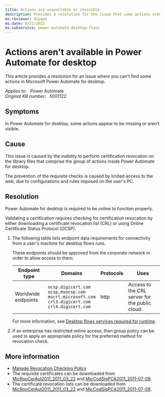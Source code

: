 ```yaml
---
title: Actions are unavailable or invisible
description: Provides a resolution for the issue that some actions aren't visible in Power Automate for desktop.
ms.reviewer: dipapa
ms.date: 9/21/2022
ms.subservice: power-automate-desktop-flows
---
```

# Actions aren't available in Power Automate for desktop

This article provides a resolution for an issue where you can't find some actions in Microsoft Power Automate for desktop.

_Applies to:_ &nbsp; Power Automate  
_Original KB number:_ &nbsp; 5001122

## Symptoms

In Power Automate for desktop, some actions appear to be missing or aren't visible.

## Cause

This issue is caused by the inability to perform certification revocation on the library files that comprise the group of actions inside Power Automate for desktop.

The prevention of the requisite checks is caused by limited access to the web, due to configurations and rules imposed on the user's PC.

## Resolution

Power Automate for desktop is required to be online to function properly.

Validating a certification requires checking for certification revocation by either downloading a certificate revocation list (CRL) or using Online Certificate Status Protocol (OCSP).

1. The following table lists endpoint data requirements for connectivity from a user's machine for desktop flows runs.

   These endpoints should be approved from the corporate network in order to allow access to them:

   |Endpoint type|Domains|Protocols|Uses|
   |---|---|---|---|
   |Worldwide endpoints|`ocsp.digicert.com`</br>`ocsp.msocsp.com`</br>`mscrl.microsoft.com`</br>`crl3.digicert.com`</br>`crl4.digicert.com`|http|Access to the CRL server for the public cloud.|

   For more information, see [Desktop flows services required for runtime](/power-automate/ip-address-configuration#desktop-flows-services-required-for-runtime).

2. If an enterprise has restricted online access, then group policy can be used to apply an appropriate policy for the preferred method for revocation check.

## More information

- [Manage Revocation Checking Policy](/previous-versions/windows/it-pro/windows-server-2008-R2-and-2008/cc753863(v=ws.11))
- The requisite certificates can be downloaded from [MicRooCerAut2011_2011_03_22](https://www.microsoft.com/pki/certs/MicRooCerAut2011_2011_03_22.crt) and [MicCodSigPCA2011_2011-07-08](https://www.microsoft.com/pkiops/certs/MicCodSigPCA2011_2011-07-08.crt).
- The certificate revocation lists can be downloaded from [MicRooCerAut2011_2011_03_22](https://crl.microsoft.com/pki/crl/products/MicRooCerAut2011_2011_03_22.crl) and [MicCodSigPCA2011_2011-07-08](https://www.microsoft.com/pkiops/crl/MicCodSigPCA2011_2011-07-08.crl).
